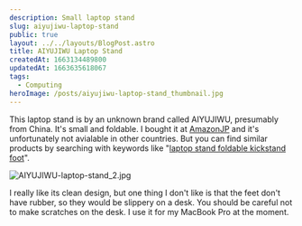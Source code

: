 ```yaml
---
description: Small laptop stand
slug: aiyujiwu-laptop-stand
public: true
layout: ../../layouts/BlogPost.astro
title: AIYUJIWU Laptop Stand
createdAt: 1663134489800
updatedAt: 1663635618067
tags:
  - Computing
heroImage: /posts/aiyujiwu-laptop-stand_thumbnail.jpg
---
```


This laptop stand is by an unknown brand called AIYUJIWU, presumably from China. It's small and foldable. I bought it at [AmazonJP](https://amzn.to/3xihmP7) and it's unfortunately not avialable in other countries. But you can find similar products by searching with keywords like "[laptop stand foldable kickstand foot](https://amzn.to/3xepShW)".

![AIYUJIWU-laptop-stand_2.jpg](/posts/aiyujiwu-laptop-stand_aiyujiwu-laptop-stand-2-jpg.jpg)

I really like its clean design, but one thing I don't like is that the feet don't have rubber, so they would be slippery on a desk. You should be careful not to make scratches on the desk.
I use it for my MacBook Pro at the moment.